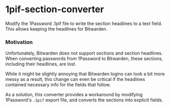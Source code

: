 # 1pif-section-converter

Modify the 1Password .1pif file to write the section headlines to a text field. This allows keeping the headlines for Bitwarden.

### Motivation

Unfortunately, Bitwarden does not support sections and section headlines. When converting passwords from 1Password to Bitwarden, these sections, including their headlines, are lost.

While it might be slightly annoying that Bitwarden logins can look a bit more messy as a result, this change can even be critical if the headlines contained necessary info for the fields that follow.

As a solution, this converter provides a workaround by modifying 1Password's `.1pif` export file, and converts the sections into explicit fields.
